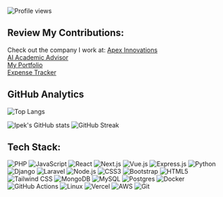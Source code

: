 ![Profile views](https://komarev.com/ghpvc/?username=ipekkayaaa&color=blue)

## Review My Contributions:
Check out the company I work at: <a href="https://www.apexinnovations.com/">Apex Innovations</a><br>
<a href="https://collegeaiadvisor.streamlit.app/">AI Academic Advisor</a><br>
<a href="http://www.ipekkaya.click.s3-website-us-east-1.amazonaws.com/">My Portfolio</a><br>
<a href="https://nextjs-deploy-drab.vercel.app/">Expense Tracker</a>

## GitHub Analytics
![Top Langs](https://github-readme-stats.vercel.app/api/top-langs/?username=ipekkayaaa&layout=compact&theme=custom&bg_color=13153d&text_color=f4f4f4&title_color=519ed2&icon_color=63d340&border_color=f4f4f4&card_width=300)

![Ipek's GitHub stats](https://github-readme-stats.vercel.app/api?username=ipekkayaaa&show_icons=true&theme=custom&bg_color=13153d&text_color=f4f4f4&title_color=c6ebe8&icon_color=63d340&border_color=f4f4f4&count_private=true&card_width=300)
![GitHub Streak](https://streak-stats.demolab.com?user=ipekkayaaa&theme=custom&background=13153d&stroke=2799b2&ring=c66111&fire=a4230e&currStreakNum=f4f4f4&sideNums=f4f4f4&currStreakLabel=f4f4f4&border_color=f4f4f4&sideLabels=f4f4f4&dates=f4f4f4&date_format=j%20M%5B%20Y%5D&card_width=340)


## Tech Stack:
![PHP](https://img.shields.io/badge/-PHP-777BB4?style=flat-square&logo=php&logoColor=white)
![JavaScript](https://img.shields.io/badge/-JavaScript-F7DF1E?style=flat-square&logo=javascript&logoColor=black)
![React](https://img.shields.io/badge/React-20232A?style=for-the-badge&logo=react&logoColor=61DAFB)
![Next.js](https://img.shields.io/badge/Next.js-000000?style=for-the-badge&logo=nextdotjs&logoColor=white)
![Vue.js](https://img.shields.io/badge/Vue.js-4FC08D?style=for-the-badge&logo=vue-dot-js&logoColor=white)
![Express.js](https://img.shields.io/badge/Express.js-000000?style=for-the-badge&logo=express&logoColor=white)
![Python](https://img.shields.io/badge/Python-3776AB?style=for-the-badge&logo=python&logoColor=white)
![Django](https://img.shields.io/badge/-Django-092E20?style=flat-square&logo=django&logoColor=white)
![Laravel](https://img.shields.io/badge/-Laravel-FF2D20?style=flat-square&logo=laravel&logoColor=white) 
![Node.js](https://img.shields.io/badge/Node.js-339933?style=for-the-badge&logo=nodedotjs&logoColor=white)
![CSS3](https://img.shields.io/badge/CSS3-1572B6?style=for-the-badge&logo=css3&logoColor=white)
![Bootstrap](https://img.shields.io/badge/Bootstrap-7952B3?style=for-the-badge&logo=bootstrap&logoColor=white)
![HTML5](https://img.shields.io/badge/HTML5-E34F26?style=for-the-badge&logo=html5&logoColor=white)
![Tailwind CSS](https://img.shields.io/badge/Tailwind_CSS-38B2AC?style=for-the-badge&logo=tailwind-css&logoColor=white)
![MongoDB](https://img.shields.io/badge/MongoDB-47A248?style=for-the-badge&logo=mongodb&logoColor=white)
![MySQL](https://img.shields.io/badge/MySQL-4479A1?style=for-the-badge&logo=mysql&logoColor=white)
![Postgres](https://img.shields.io/badge/Postgres-336791?style=for-the-badge&logo=postgresql&logoColor=white)
![Docker](https://img.shields.io/badge/-Docker-2496ED?style=flat-square&logo=docker&logoColor=white) 
![GitHub Actions](https://img.shields.io/badge/-GitHub%20Actions-2088FF?style=flat-square&logo=github-actions&logoColor=white)
![Linux](https://img.shields.io/badge/Linux-FCC624?style=for-the-badge&logo=linux&logoColor=black)
![Vercel](https://img.shields.io/badge/Vercel-000000?style=for-the-badge&logo=vercel&logoColor=white)
![AWS](https://img.shields.io/badge/-AWS-232F3E?style=flat-square&logo=amazon-aws&logoColor=white)
![Git](https://img.shields.io/badge/Git-F05032?style=for-the-badge&logo=git&logoColor=white)
